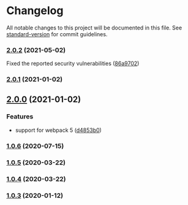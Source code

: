 # Changelog

All notable changes to this project will be documented in this file. See [standard-version](https://github.com/conventional-changelog/standard-version) for commit guidelines.

### [2.0.2](https://github.com/Sayan751/app-settings-loader/compare/v2.0.1...v2.0.2) (2021-05-02)

Fixed the reported security vulnerabilities ([86a9702](https://github.com/Sayan751/app-settings-loader/commit/86a970271f21778d3875cebcfb074fa7691833af))

### [2.0.1](https://github.com/Sayan751/app-settings-loader/compare/v2.0.0...v2.0.1) (2021-01-02)

## [2.0.0](https://github.com/Sayan751/app-settings-loader/compare/v1.0.6...v2.0.0) (2021-01-02)


### Features

* support for webpack 5 ([d4853b0](https://github.com/Sayan751/app-settings-loader/commit/d4853b0742403a7d0df79dc8d16612da430ad1ba))

### [1.0.6](https://github.com/Sayan751/app-settings-loader/compare/v1.0.5...v1.0.6) (2020-07-15)

### [1.0.5](https://github.com/Sayan751/app-settings-loader/compare/v1.0.4...v1.0.5) (2020-03-22)

### [1.0.4](https://github.com/Sayan751/app-settings-loader/compare/v1.0.3...v1.0.4) (2020-03-22)

### [1.0.3](https://github.com/Sayan751/app-settings-loader/compare/v1.0.2...v1.0.3) (2020-01-12)
